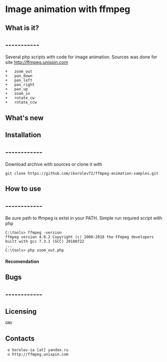 # Image animation with ffmpeg


##  What is it?
##  -----------
Several php scripts with code for image animation. Sources was done for site http://ffmpeg.unixpin.com


	+	zoom_out
	+	pan_down
	+	pan_left
	+	pan_right
	+	pan_up
	+	zoom_in
	+	rotate_cw
	+	rotate_ccw


##  What's new
	

##  Installation
##  ------------
Download archive with sources or clone it with 
```
git clone https://github.com/ikorolev72/ffmpeg-animation-samples.git
```


##  How to use
##  ------------
Be sure path to ffmpeg is extst in your PATH.
Simple run requred script with php
```
C:\tools> ffmpeg -version
ffmpeg version 4.0.2 Copyright (c) 2000-2018 the FFmpeg developers
built with gcc 7.3.1 (GCC) 20180722
...
C:\tools> php zoom_out.php
```

#### Recomendation

##  Bugs
##  ------------


  Licensing
  ---------
	GNU

  Contacts
  --------

     o korolev-ia [at] yandex.ru
     o http://ffmpeg.unixpin.com

